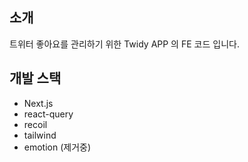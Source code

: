 ## 소개

트위터 좋아요를 관리하기 위한 Twidy APP 의 FE 코드 입니다.

## 개발 스택

- Next.js
- react-query
- recoil
- tailwind
- emotion (제거중)
